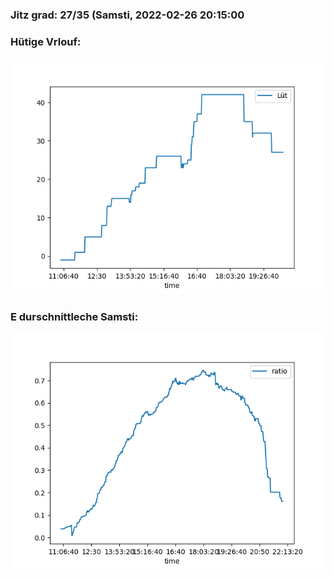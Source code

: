 ### Jitz grad: 27/35 (Samsti, 2022-02-26 20:15:00

### Hütige Vrlouf:
![Graph](Today.png)

### E durschnittleche Samsti:
![Graph](Samsti.png)